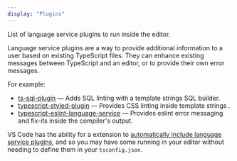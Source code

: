 ```yaml
---
display: "Plugins"
---
```


List of language service plugins to run inside the editor. 

Language service plugins are a way to provide additional information to a user based on existing TypeScript files. They can enhance existing messages between TypeScript and an editor, or to provide their own error messages.

For example:

 - [ts-sql-plugin](https://github.com/xialvjun/ts-sql-plugin#readme) &mdash; Adds SQL linting with a template strings SQL builder.
 - [typescript-styled-plugin](https://github.com/Microsoft/typescript-styled-plugin) &mdash; Provides CSS linting inside template strings .
 - [typescript-eslint-language-service](https://github.com/Quramy/typescript-eslint-language-service) &mdash; Provides eslint error messaging and fix-its inside the compiler's output.

VS Code has the ability for a extension to [automatically include language service plugins](https://code.visualstudio.com/api/references/contribution-points#contributes.typescriptServerPlugins), and so you may have some running in your editor without needing to define them in your `tsconfig.json`.
